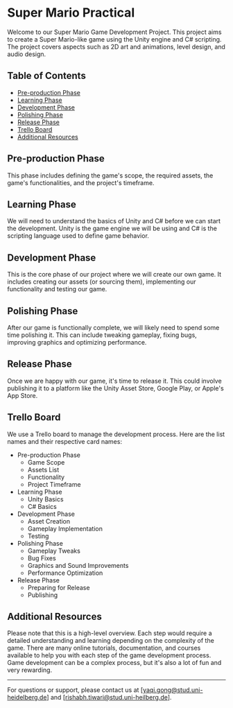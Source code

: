 # Super Mario Practical

Welcome to our Super Mario Game Development Project. This project aims to create a Super Mario-like game using the Unity engine and C# scripting. The project covers aspects such as 2D art and animations, level design, and audio design.

## Table of Contents

- [Pre-production Phase](#pre-production-phase)
- [Learning Phase](#learning-phase)
- [Development Phase](#development-phase)
- [Polishing Phase](#polishing-phase)
- [Release Phase](#release-phase)
- [Trello Board](#trello-board)
- [Additional Resources](#additional-resources)

## Pre-production Phase

This phase includes defining the game's scope, the required assets, the game's functionalities, and the project's timeframe.

## Learning Phase

We will need to understand the basics of Unity and C# before we can start the development. Unity is the game engine we will be using and C# is the scripting language used to define game behavior.

## Development Phase

This is the core phase of our project where we will create our own game. It includes creating our assets (or sourcing them), implementing our functionality and testing our game.

## Polishing Phase

After our game is functionally complete, we will likely need to spend some time polishing it. This can include tweaking gameplay, fixing bugs, improving graphics and optimizing performance.

## Release Phase

Once we are happy with our game, it's time to release it. This could involve publishing it to a platform like the Unity Asset Store, Google Play, or Apple's App Store.

## Trello Board

We use a Trello board to manage the development process. Here are the list names and their respective card names:

- Pre-production Phase
  - Game Scope
  - Assets List
  - Functionality
  - Project Timeframe
- Learning Phase
  - Unity Basics
  - C# Basics
- Development Phase
  - Asset Creation
  - Gameplay Implementation
  - Testing
- Polishing Phase
  - Gameplay Tweaks
  - Bug Fixes
  - Graphics and Sound Improvements
  - Performance Optimization
- Release Phase
  - Preparing for Release
  - Publishing

## Additional Resources

Please note that this is a high-level overview. Each step would require a detailed understanding and learning depending on the complexity of the game. There are many online tutorials, documentation, and courses available to help you with each step of the game development process. Game development can be a complex process, but it's also a lot of fun and very rewarding.

---

For questions or support, please contact us at [yaqi.gong@stud.uni-heidelberg.de] and [rishabh.tiwari@stud.uni-heilberg.de].

